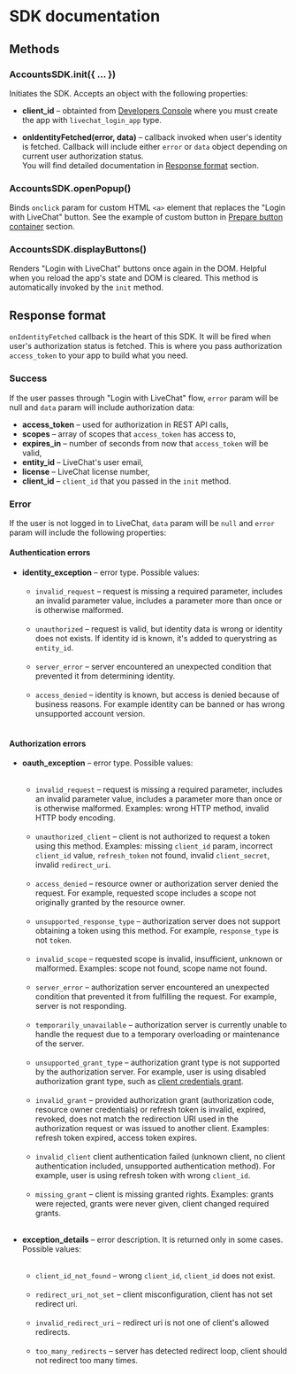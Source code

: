 # SDK documentation

## Methods

### **AccountsSDK.init({ ... })**
Initiates the SDK. Accepts an object with the following properties:

* **client_id** – obtainted from [Developers Console](https://developers.livechatinc.com/console/) where you must create the app with `livechat_login_app` type.

<!--
* **response_type** – Defines the type of response that you will receive in `onIdentityFetched` callback. Two options are supported:<br><br>**token** (default) – response will include `access_token` that can be immediately used for calling REST API methods. Best suitable for client-side apps.<br><br>**code** – response will include `code` that can be exchanged for `access_token` and `refresh_token`. Best suitable for backend apps that authorize the user only once and refresh `access_token` themselves from now on.<br><br>Read more about client-side and backend apps in <a href="https://developers.google.com/identity/protocols/OAuth2#webserver">Google OAuth tutorial</a>.
-->

* **onIdentityFetched(error, data)** – callback invoked when user's identity is fetched. Callback will include either `error` or `data` object depending on current user authorization status.<br>You will find detailed documentation in <a href="#response-format">Response format</a> section.

### **AccountsSDK.openPopup()**
Binds `onclick` param for custom HTML `<a>` element that replaces the "Login with LiveChat" button. See the example of custom button in <a href="#prepare-button-container">Prepare button container</a> section.

### **AccountsSDK.displayButtons()**
Renders "Login with LiveChat" buttons once again in the DOM. Helpful when you reload the app's state and DOM is cleared. This method is automatically invoked by the `init` method.


## Response format
`onIdentityFetched` callback is the heart of this SDK. It will be fired when user's authorization status is fetched. This is where you pass authorization `access_token` to your app to build what you need.

### Success
If the user passes through "Login with LiveChat" flow, `error` param will be null and `data` param will include authorization data:

<!--, depending on `response_code` param value.-->

<!--If `response_code` was set to **access_token**:-->

* **access_token** – used for authorization in REST API calls,
* **scopes** – array of scopes that ``access_token`` has access to,
* **expires_in** – number of seconds from now that ``access_token`` will be valid,
* **entity_id** – LiveChat's user email,
* **license** – LiveChat license number,
* **client_id** – `client_id` that you passed in the `init` method.

<!--
<br>
If `response_code` was set to **code**:

* **code** – must be exchanged to `access_token` and `refresh_token`,
* **scopes** – array of scopes that ``access_token`` generated by this code will have access to,
* **expires_in** – number of seconds from now that ``code`` will be valid,
* **entity_id** – LiveChat's user email,
* **license** – LiveChat license number,
* **client_id** – `client_id` that you passed in the `init` method.
-->

### Error

If the user is not logged in to LiveChat, `data` param will be `null` and `error` param will include the following properties:

#### Authentication errors

* **identity_exception** – error type. Possible values:<br><br>
  * `invalid_request` – request is missing a required parameter, includes an invalid parameter value, includes a parameter more than once or is otherwise malformed.<br><br>
  * `unauthorized` – request is valid, but identity data is wrong or identity does not exists. If identity id is known, it's added to querystring as `entity_id`.<br><br>
  * `server_error` – server encountered an unexpected condition that prevented it from determining identity.<br><br>
  * `access_denied` – identity is known, but access is denied because of business reasons. For example identity can be banned or has wrong unsupported account version.<br><br>

#### Authorization errors
* **oauth_exception** – error type. Possible values:<br><br>
  * `invalid_request` – request is missing a required parameter, includes an invalid parameter value, includes a parameter more than once or is otherwise malformed. Examples: wrong HTTP method, invalid HTTP body encoding.<br><br>
  * `unauthorized_client` – client is not authorized to request a token using this method. Examples: missing `client_id` param, incorrect `client_id` value, `refresh_token` not found, invalid `client_secret`, invalid `redirect_uri`.<br><br>
  * `access_denied` – resource owner or authorization server denied the request. For example, requested scope includes a scope not originally granted by the resource owner.<br><br>
  * `unsupported_response_type` – authorization server does not support obtaining a token using this method. For example, `response_type` is not `token`.<br><br>
  * `invalid_scope` – requested scope is invalid, insufficient, unknown or malformed. Examples: scope not found, scope name not found.<br><br>
  * `server_error` – authorization server encountered an unexpected condition that prevented it from fulfilling the request. For example, server is not responding.<br><br>
  * `temporarily_unavailable` – authorization server is currently unable to handle the request due to a temporary overloading or maintenance of the server.<br><br>
  * `unsupported_grant_type` – authorization grant type is not supported by the authorization server. For example, user is using disabled authorization grant type, such as <a href="https://tools.ietf.org/html/rfc6749#section-4.4">client credentials grant</a>.<br><br>
  * `invalid_grant` – provided authorization grant (authorization code, resource owner credentials) or refresh token is invalid, expired, revoked, does not match the redirection URI used in the authorization request or was issued to another client. Examples: refresh token expired, access token expires.<br><br>
  * `invalid_client` client authentication failed (unknown client, no client authentication included, unsupported authentication method). For example, user is using refresh token with wrong `client_id`.<br><br>
  * `missing_grant` – client is missing granted rights. Examples: grants were rejected, grants were never given, client changed required grants.<br><br>

* **exception_details** – error description. It is returned only in some cases. Possible values:<br><br>
  * `client_id_not_found` – wrong `client_id`, `client_id` does not exist.<br><br>
  * `redirect_uri_not_set` – client misconfiguration, client has not set redirect uri.<br><br>
  * `invalid_redirect_uri` – redirect uri is not one of client's allowed redirects.<br><br>
  * `too_many_redirects` – server has detected redirect loop, client should not redirect too many times.
